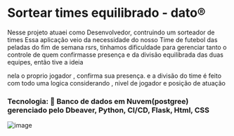 # Sortear times equilibrado - dato®

Nesse projeto atuaei como Desenvolvedor, contruindo um sorteador de times Essa aplicação veio da necessidade do nosso Time de futebol das peladas do fim de semana rsrs, tinhamos dificuldade para gerenciar tanto o controle de quem confirmasse presença e da divisão equilibrada das duas equipes, então tive a ideia

nela o proprio jogador , confirma sua presença. e a divisão do time é feito com todo uma logica considerando , nivel de jogador e posição de atuação

### Tecnologia: 🎯 Banco de dados em Nuvem(postgree) gerenciado pelo Dbeaver, Python, CI/CD, Flask, Html, CSS

![image](https://github.com/datocarneiro/Sortear_times/assets/132966071/2e2218dd-6f6c-4818-800d-992f2dcc6c3e)
